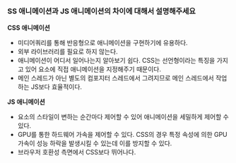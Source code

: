 ### SS 애니메이션과 JS 애니메이션의 차이에 대해서 설명해주세요

**CSS 애니메이션**

- 미디어쿼리를 통해 반응형으로 애니메이션을 구현하기에 유용하다.
- 외부 라이브러리를 필요로 하지 않는다.
- 애니메이션이 어디서 일어나는지 알아보기 쉽다. CSS는 선언형이라는 특징을 가지고 있어 요소에 직접 애니메이션을 지정해주기 때문이다.
- 메인 스레드가 아닌 별도의 컴포지터 스레드에서 그려지므로 메인 스레드에서 작업하는 JS보다 효율적이다.

**JS 애니메이션**

- 요소의 스타일이 변하는 순간마다 제어할 수 있어 애니메이션을 세밀하게 제어할 수 있다.
- GPU를 통한 하드웨어 가속을 제어할 수 있다. CSS의 경우 특정 속성에 의한 GPU 가속이 성능 하락을 발생시킬 수 있는데 이를 방지할 수 있다.
- 브라우저 호환성 측면에서 CSS보다 뛰어나다.